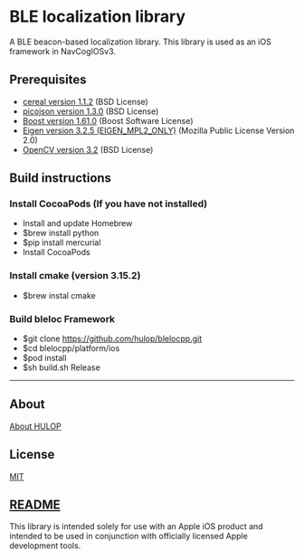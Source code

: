 # BLE localization library
A BLE beacon-based localization library. This library is used as an iOS framework in NavCogIOSv3.

## Prerequisites
- [cereal version 1.1.2](http://uscilab.github.io/cereal/) (BSD License)
- [picojson version 1.3.0](https://github.com/kazuho/picojson) (BSD License)
- [Boost version 1.61.0](http://www.boost.org) (Boost Software License)
- [Eigen version 3.2.5 (EIGEN_MPL2_ONLY)](http://eigen.tuxfamily.org) (Mozilla Public License Version 2.0)
- [OpenCV version 3.2](http://opencv.org/) (BSD License)

## Build instructions
### Install CocoaPods (If you have not installed)
- Install and update Homebrew
- $brew install python
- $pip install mercurial
- Install CocoaPods

### Install cmake (version 3.15.2)
- $brew instal cmake

### Build bleloc Framework
- $git clone https://github.com/hulop/blelocpp.git
- $cd blelocpp/platform/ios
- $pod install
- $sh build.sh Release

----
## About
[About HULOP](https://github.com/hulop/00Readme)

## License
[MIT](http://opensource.org/licenses/MIT)

## [README](https://raw.githubusercontent.com/hulop/blelocpp/master/README.txt)
This library is intended solely for use with an Apple iOS product and intended
to be used in conjunction with officially licensed Apple development tools.
